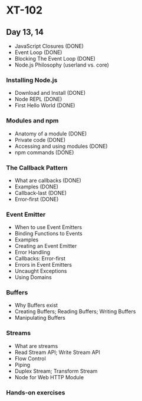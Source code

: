 # XT-102

## Day 13, 14
- JavaScript Closures (DONE)
- Event Loop (DONE)
- Blocking The Event Loop (DONE)
- Node.js Philosophy (userland vs. core)

### Installing Node.js
- Download and Install (DONE)
- Node REPL (DONE)
- First Hello World (DONE)

### Modules and npm
- Anatomy of a module (DONE)
- Private code (DONE)
- Accessing and using modules (DONE)
- npm commands (DONE)

### The Callback Pattern
- What are callbacks (DONE)
- Examples (DONE)
- Callback-last (DONE)
- Error-first (DONE)

### Event Emitter
- When to use Event Emitters
- Binding Functions to Events
- Examples
- Creating an Event Emitter
- Error Handling
- Callbacks: Error-first
- Errors in Event Emitters
- Uncaught Exceptions
- Using Domains

### Buffers
- Why Buffers exist
- Creating Buffers; Reading Buffers; Writing Buffers
- Manipulating Buffers

### Streams
- What are streams
- Read Stream API; Write Stream API
- Flow Control
- Piping
- Duplex Stream; Transform Stream
- Node for Web HTTP Module

### Hands-on exercises